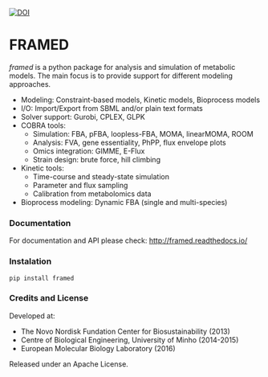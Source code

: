 [![DOI](https://zenodo.org/badge/DOI/10.5281/zenodo.240430.svg)](https://doi.org/10.5281/zenodo.240430)

FRAMED
======

*framed* is a python package for analysis and simulation of metabolic models. The main focus is to provide support for different modeling approaches. 

* Modeling: Constraint-based models, Kinetic models, Bioprocess models
* I/O: Import/Export from SBML and/or plain text formats
* Solver support: Gurobi, CPLEX, GLPK
* COBRA tools:
    * Simulation: FBA, pFBA, loopless-FBA, MOMA, linearMOMA, ROOM
    * Analysis: FVA, gene essentiality, PhPP, flux envelope plots
    * Omics integration: GIMME, E-Flux
    * Strain design: brute force, hill climbing
* Kinetic tools:
    * Time-course and steady-state simulation
    * Parameter and flux sampling
    * Calibration from metabolomics data
* Bioprocess modeling: Dynamic FBA (single and multi-species)

### Documentation

For documentation and API please check: http://framed.readthedocs.io/

### Instalation

```
pip install framed
```

### Credits and License

Developed at:

* The Novo Nordisk Fundation Center for Biosustainability (2013)
* Centre of Biological Engineering, University of Minho (2014-2015)
* European Molecular Biology Laboratory (2016)

Released under an Apache License.

